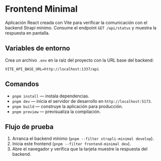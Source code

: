 # Frontend Minimal

Aplicación React creada con Vite para verificar la comunicación con el backend
Strapi mínimo. Consume el endpoint `GET /api/status` y muestra la respuesta en
pantalla.

## Variables de entorno

Crea un archivo `.env` en la raíz del proyecto con la URL base del backend:

```
VITE_API_BASE_URL=http://localhost:1337/api
```

## Comandos

- `pnpm install` — instala dependencias.
- `pnpm dev` — inicia el servidor de desarrollo en `http://localhost:5173`.
- `pnpm build` — construye la aplicación para producción.
- `pnpm preview` — previsualiza la compilación.

## Flujo de prueba

1. Arranca el backend mínimo (`pnpm --filter strapli-minimal develop`).
2. Inicia este frontend (`pnpm --filter frontend-minimal dev`).
3. Abre el navegador y verifica que la tarjeta muestre la respuesta del backend.
